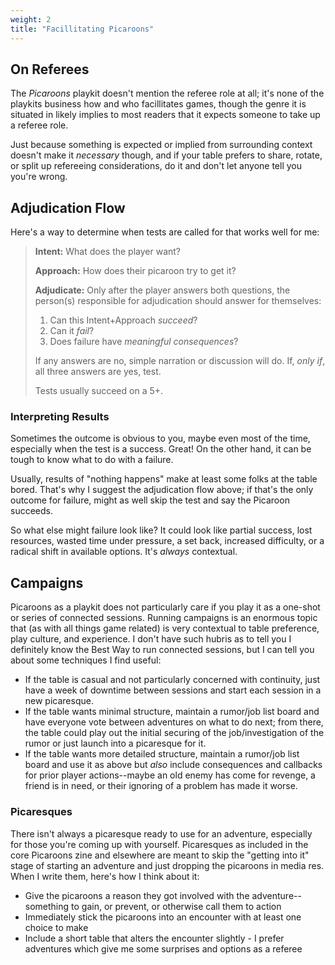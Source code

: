 ```yaml
---
weight: 2
title: "Facillitating Picaroons"
---
```



## On Referees

The _Picaroons_ playkit doesn't mention the referee role at all;
it's none of the playkits business how and who facillitates games,
though the genre it is situated in likely implies to most readers that it expects someone to take up a referee role.

Just because something is expected or implied from surrounding context doesn't make it _necessary_ though,
and if your table prefers to share, rotate, or split up refereeing considerations,
do it and don't let anyone tell you you're wrong.

## Adjudication Flow

Here's a way to determine when tests are called for that works well for me:

> **Intent:** What does the player want?
>
> **Approach:** How does their picaroon try to get it?
>
> **Adjudicate:** Only after the player answers both questions, the person(s) responsible for adjudication should answer for themselves:
>
> 1. Can this Intent+Approach _succeed_?
> 2. Can it _fail_?
> 3. Does failure have _meaningful consequences_?
>
> If any answers are no, simple narration or discussion will do. If, _only if_, all three answers are yes, test.
>
> Tests usually succeed on a 5+.

### Interpreting Results

Sometimes the outcome is obvious to you, maybe even most of the time, especially when the test is a success. Great! On the other hand, it can be tough to know what to do with a failure.

Usually, results of "nothing happens" make at least some folks at the table bored. That's why I suggest the adjudication flow above; if that's the only outcome for failure, might as well skip the test and say the Picaroon succeeds.

So what else might failure look like? It could look like partial success, lost resources, wasted time under pressure, a set back, increased difficulty, or a radical shift in available options. It's _always_ contextual.

## Campaigns

Picaroons as a playkit does not particularly care if you play it as a one-shot or series of connected sessions. Running campaigns is an enormous topic that (as with all things game related) is very contextual to table preference, play culture, and experience. I don't have such hubris as to tell you I definitely know the Best Way to run connected sessions, but I can tell you about some techniques I find useful:

- If the table is casual and not particularly concerned with continuity, just have a week of downtime between sessions and start each session in a new picaresque.
- If the table wants minimal structure, maintain a rumor/job list board and have everyone vote between adventures on what to do next; from there, the table could play out the initial securing of the job/investigation of the rumor or just launch into a picaresque for it.
- If the table wants more detailed structure, maintain a rumor/job list board and use it as above but _also_ include consequences and callbacks for prior player actions--maybe an old enemy has come for revenge, a friend is in need, or their ignoring of a problem has made it worse.

### Picaresques

There isn't always a picaresque ready to use for an adventure, especially for those you're coming up with yourself. Picaresques as included in the core Picaroons zine and elsewhere are meant to skip the "getting into it" stage of starting an adventure and just dropping the picaroons in media res. When I write them, here's how I think about it:

- Give the picaroons a reason they got involved with the adventure--something to gain, or prevent, or otherwise call them to action
- Immediately stick the picaroons into an encounter with at least one choice to make
- Include a short table that alters the encounter slightly - I prefer adventures which give me some surprises and options as a referee
